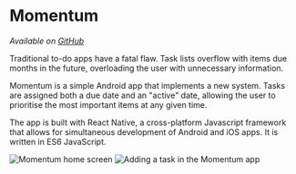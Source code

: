 # Momentum

_Available on [GitHub](https://github.com/kdelwat/Momentum)_

Traditional to-do apps have a fatal flaw. Task lists overflow with items due
months in the future, overloading the user with unnecessary information.

Momentum is a simple Android app that implements a new system. Tasks are
assigned both a due date and an "active" date, allowing the user to prioritise
the most important items at any given time.

The app is built with React Native, a cross-platform Javascript framework that
allows for simultaneous development of Android and iOS apps. It is written in
ES6 JavaScript.

![Momentum home screen](/images/Momentum1.jpg)
![Adding a task in the Momentum app](/images/Momentum2.jpg)
